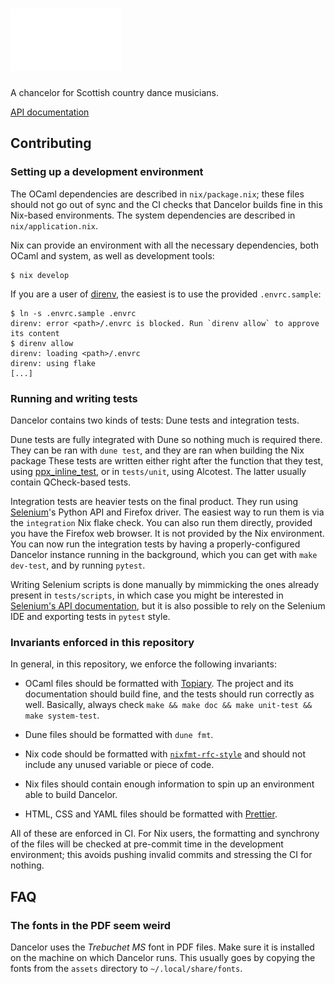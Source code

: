 # <img alt="Dancelor" src="src/static/logo.svg" height="100px">

A chancelor for Scottish country dance musicians.

[API documentation](https://paris-branch.github.io/dancelor/dancelor)

## Contributing

### Setting up a development environment

The OCaml dependencies are described in `nix/package.nix`; these files should
not go out of sync and the CI checks that Dancelor builds fine in this Nix-based
environments. The system dependencies are described in `nix/application.nix`.

Nix can provide an environment with all the necessary dependencies, both OCaml
and system, as well as development tools:

```console
$ nix develop
```

If you are a user of [direnv], the easiest is to use the provided
`.envrc.sample`:

```console
$ ln -s .envrc.sample .envrc
direnv: error <path>/.envrc is blocked. Run `direnv allow` to approve its content
$ direnv allow
direnv: loading <path>/.envrc
direnv: using flake
[...]
```

[direnv]: https://direnv.net/

### Running and writing tests

Dancelor contains two kinds of tests: Dune tests and integration tests.

Dune tests are fully integrated with Dune so nothing much is required there.
They can be ran with `dune test`, and they are ran when building the Nix package
These tests are written either right after the function that they test, using
[ppx_inline_test], or in `tests/unit`, using Alcotest. The latter usually
contain QCheck-based tests.

[ppx_inline_test]: https://github.com/janestreet/ppx_inline_test

Integration tests are heavier tests on the final product. They run using
[Selenium]'s Python API and Firefox driver. The easiest way to run them is via
the `integration` Nix flake check. You can also run them directly, provided you
have the Firefox web browser. It is not provided by the Nix environment. You can
now run the integration tests by having a properly-configured Dancelor instance
running in the background, which you can get with `make dev-test`, and by
running `pytest`.

Writing Selenium scripts is done manually by mimmicking the ones already present
in `tests/scripts`, in which case you might be interested in [Selenium's API
documentation][selenium-api-doc], but it is also possible to rely on the
Selenium IDE and exporting tests in `pytest` style.

[selenium]: https://www.selenium.dev/
[selenium-api-doc]: https://www.selenium.dev/selenium/docs/api/py/py-modindex.html

### Invariants enforced in this repository

In general, in this repository, we enforce the following invariants:

- OCaml files should be formatted with [Topiary]. The project and its
  documentation should build fine, and the tests should run correctly as well.
  Basically, always check `make && make doc && make unit-test && make system-test`.

- Dune files should be formatted with `dune fmt`.

- Nix code should be formatted with [`nixfmt-rfc-style`] and should not include
  any unused variable or piece of code.

- Nix files should contain enough information to spin up an environment able to
  build Dancelor.

- HTML, CSS and YAML files should be formatted with [Prettier].

[`nixfmt-rfc-style`]: https://github.com/NixOS/nixfmt
[Prettier]: https://prettier.io/
[Topiary]: https://topiary.tweag.io/

All of these are enforced in CI. For Nix users, the formatting and synchrony of
the files will be checked at pre-commit time in the development environment;
this avoids pushing invalid commits and stressing the CI for nothing.

## FAQ

### The fonts in the PDF seem weird

Dancelor uses the _Trebuchet MS_ font in PDF files. Make sure it is installed on
the machine on which Dancelor runs. This usually goes by copying the fonts from
the `assets` directory to `~/.local/share/fonts`.
